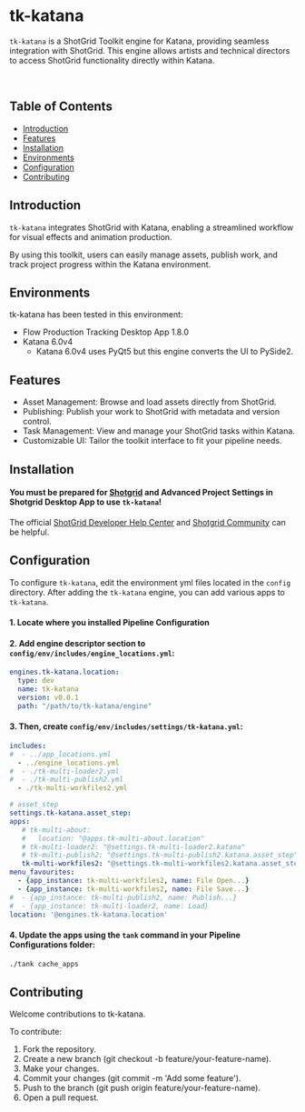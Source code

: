 # tk-katana

`tk-katana` is a ShotGrid Toolkit engine for Katana, providing seamless integration with ShotGrid. This engine allows artists and technical directors to access ShotGrid functionality directly within Katana.

<br>

## Table of Contents

- [Introduction](#introduction)
- [Features](#features)
- [Installation](#installation)
- [Environments](#environments)
- [Configuration](#configuration)
- [Contributing](#contributing)

## Introduction

`tk-katana` integrates ShotGrid with Katana, enabling a streamlined workflow for visual effects and animation production. 

By using this toolkit, users can easily manage assets, publish work, and track project progress within the Katana environment.

## Environments
tk-katana has been tested in this environment:
- Flow Production Tracking Desktop App 1.8.0
- Katana 6.0v4
  - Katana 6.0v4 uses PyQt5 but this engine converts the UI to PySide2.

## Features

- Asset Management: Browse and load assets directly from ShotGrid.
- Publishing: Publish your work to ShotGrid with metadata and version control.
- Task Management: View and manage your ShotGrid tasks within Katana.
- Customizable UI: Tailor the toolkit interface to fit your pipeline needs.

## Installation

#### You must be prepared for [Shotgrid](https://shotgrid.autodesk.com/)  and Advanced Project Settings in Shotgrid Desktop App to use `tk-katana`!

The official [ShotGrid Developer Help Center](https://help.autodesk.com/view/SGDEV/ENU/) and [Shotgrid Community](https://community.shotgridsoftware.com/) can be helpful.


## Configuration
To configure `tk-katana`, edit the environment yml files located in the `config` directory.
After adding the `tk-katana` engine, you can add various apps to `tk-katana`.


#### 1. Locate where you installed Pipeline Configuration

#### 2. Add engine descriptor section to `config/env/includes/engine_locations.yml`:

```yaml
engines.tk-katana.location:
  type: dev
  name: tk-katana
  version: v0.0.1
  path: "/path/to/tk-katana/engine"
```

#### 3. Then, create `config/env/includes/settings/tk-katana.yml`:

```yaml
includes:
#  - ../app_locations.yml
  - ../engine_locations.yml
#  - ./tk-multi-loader2.yml
#  - ./tk-multi-publish2.yml
  - ./tk-multi-workfiles2.yml

# asset_step
settings.tk-katana.asset_step:
apps:
   # tk-multi-about:
   #   location: "@apps.tk-multi-about.location"
   # tk-multi-loader2: "@settings.tk-multi-loader2.katana"
   # tk-multi-publish2: "@settings.tk-multi-publish2.katana.asset_step"
   tk-multi-workfiles2: "@settings.tk-multi-workfiles2.katana.asset_step"
menu_favourites:
  - {app_instance: tk-multi-workfiles2, name: File Open...}
  - {app_instance: tk-multi-workfiles2, name: File Save...}
#  - {app_instance: tk-multi-publish2, name: Publish...}
#  - {app_instance: tk-multi-loader2, name: Load}
location: '@engines.tk-katana.location'
```

#### 4. Update the apps using the `tank` command in your Pipeline Configurations folder:

```sh
./tank cache_apps
```

## Contributing
Welcome contributions to tk-katana.

To contribute:
1. Fork the repository.
2. Create a new branch (git checkout -b feature/your-feature-name).
3. Make your changes.
4. Commit your changes (git commit -m 'Add some feature').
5. Push to the branch (git push origin feature/your-feature-name).
6. Open a pull request.
